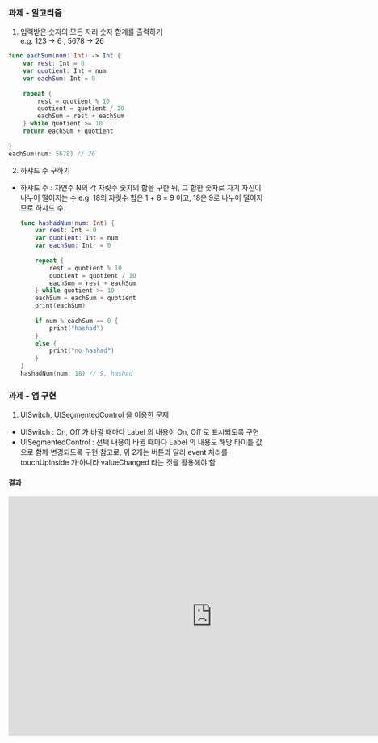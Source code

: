 ### 과제 - 알고리즘

1. 입력받은 숫자의 모든 자리 숫자 합계를 출력하기      
    e.g.  123 -> 6 ,  5678 -> 26

  ```swift
  func eachSum(num: Int) -> Int {
      var rest: Int = 0
      var quotient: Int = num
      var eachSum: Int = 0
      
      repeat {
          rest = quotient % 10
          quotient = quotient / 10
          eachSum = rest + eachSum
      } while quotient >= 10
      return eachSum + quotient
      
  }
  eachSum(num: 5678) // 26
  ```

  

2. 하샤드 수 구하기 

* 하샤드 수 : 자연수 N의 각 자릿수 숫자의 합을 구한 뒤, 그 합한 숫자로 자기 자신이 나누어 떨어지는 수
  e.g. 18의 자릿수 합은 1 + 8 = 9 이고, 18은 9로 나누어 떨어지므로 하샤드 수.
  
  ```swift
  func hashadNum(num: Int) {
      var rest: Int = 0
      var quotient: Int = num
      var eachSum: Int  = 0
      
      repeat {
          rest = quotient % 10
          quotient = quotient / 10
          eachSum = rest + eachSum
      } while quotient >= 10
      eachSum = eachSum + quotient
      print(eachSum)
      
      if num % eachSum == 0 {
          print("hashad")
      }
      else {
          print("no hashad")
      }
  }
  hashadNum(num: 18) // 9, hashad
  ```
  
  



### 과제 - 앱 구현

1. UISwitch, UISegmentedControl 을 이용한 문제
- UISwitch : On, Off 가 바뀔 때마다 Label 의 내용이 On, Off 로 표시되도록 구현
- UISegmentedControl : 선택 내용이 바뀔 때마다 Label 의 내용도 해당 타이틀 값으로 함께 변경되도록 구현
  참고로, 위 2개는 버튼과 달리 event 처리를 touchUpInside 가 아니라 valueChanged 라는 것을 활용해야 함
#### 결과

<iframe width="806" height="473" src="https://www.youtube.com/embed/U4Ve6k_fRbw" frameborder="0" allow="accelerometer; autoplay; encrypted-media; gyroscope; picture-in-picture" allowfullscreen></iframe>

  